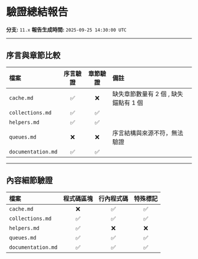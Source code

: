 # 驗證總結報告

**分支:** `11.x`
**報告生成時間:** `2025-09-25 14:30:00 UTC`

---

## 序言與章節比較

| 檔案                 | 序言驗證 | 章節驗證 | 備註                                     |
| :------------------- | :------: | :------: | :--------------------------------------- |
| `cache.md`           | ✅        | ❌    | 缺失章節數量有 2 個 , 缺失錨點有 1 個    |
| `collections.md`     | ✅        | ✅    |                                       |
| `helpers.md`         | ✅        | ✅    |                                       |
| `queues.md`          | ❌        | ❌    | 序言結構與來源不符，無法驗證             |
| `documentation.md`   | ✅        | ✅    |                                          |

---

## 內容細節驗證

| 檔案                 | 程式碼區塊 | 行內程式碼 | 特殊標記 |
| :------------------- | :--------: | :--------: | :------: |
| `cache.md`           | ❌         | ✅         | ✅       |
| `collections.md`     | ✅         | ✅         | ✅       |
| `helpers.md`         | ✅         | ❌         | ❌       |
| `queues.md`          | ✅        | ✅        | ✅     |
| `documentation.md`   | ✅        | ✅        | ✅     |